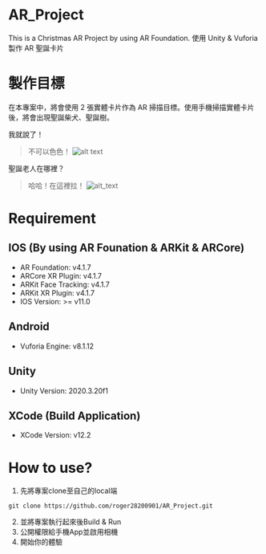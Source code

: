 # AR_Project
This is a Christmas AR Project by using AR Foundation.
使用 Unity & Vuforia 製作 AR 聖誕卡片
# 製作目標
在本專案中，將會使用 2 張實體卡片作為 AR 掃描目標。使用手機掃描實體卡片後，將會出現聖誕柴犬、聖誕樹。

我就說了！
> 不可以色色！
![alt text][doggo]

聖誕老人在哪裡？
> 哈哈！在這裡拉！
![alt_text][tree]

[doggo]: https://github.com/roger28200901/AR_Project/blob/master/Assets/Images/ChristmasDod_scaled.jpg "Dog"
[tree]:https://github.com/roger28200901/AR_Project/blob/master/Assets/Images/ChristmasTree_scaled.jpg "Tree"

# Requirement 
## IOS (By using AR Founation & ARKit & ARCore)
* AR Foundation: v4.1.7
* ARCore XR Plugin: v4.1.7
* ARKit Face Tracking: v4.1.7
* ARKit XR Plugin: v4.1.7
* IOS Version: >= v11.0

## Android
* Vuforia Engine: v8.1.12

## Unity
* Unity Version: 2020.3.20f1 

## XCode (Build Application)
* XCode Version: v12.2

# How to use?
1. 先將專案clone至自己的local端
```
git clone https://github.com/roger28200901/AR_Project.git
```
2. 並將專案執行起來後Build & Run
3. 公開權限給手機App並啟用相機
4. 開始你的體驗




